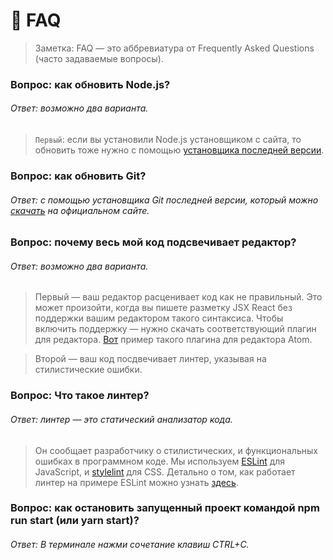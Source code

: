 # 🤔 FAQ

> Заметка: FAQ — это аббревиатура от Frequently Asked Questions (часто задаваемые вопросы).

### Вопрос: как обновить Node.js?
###### Ответ: возможно два варианта.
> `Первый`: если вы установили Node.js установщиком с сайта, то обновить тоже нужно с помощью [установщика последней версии](https://nodejs.org/en/).

### Вопрос: как обновить Git?
###### Ответ: с помощью установщика Git последней версии, который можно [скачать](https://git-scm.com/download/) на официальном сайте.

### Вопрос: почему весь мой код подсвечивает редактор?
###### Ответ: возможно два варианта.
> Первый — ваш редактор расценивает код как не правильный. Это может произойти, когда вы пишете разметку JSX React без поддержки вашим редактором такого синтаксиса. Чтобы включить поддержку — нужно скачать соответствующий плагин для редактора. [Вот](https://atom.io/packages/language-babel) пример такого плагина для редактора Atom.

> Второй — ваш код посдвечивает линтер, указывая на стилистические ошибки.

### Вопрос: Что такое линтер?
###### Ответ: линтер — это статический анализатор кода.
> Он сообщает разработчику о стилистических, и функциональных ошибках в программном коде. Мы используем [ESLint](https://eslint.org/) для JavaScript, и [stylelint](https://stylelint.io/) для CSS. Детально о том, как работает линтер на примере ESLint можно узнать [здесь](https://www.youtube.com/watch?v=hppJw2REb8g).

### Вопрос: как остановить запущенный проект командой npm run start (или yarn start)?
###### Ответ: В терминале нажми сочетание клавиш CTRL+C.


